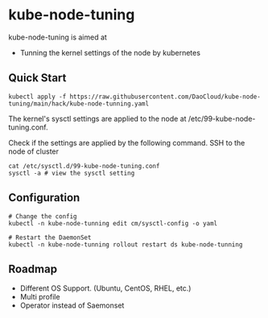# kube-node-tuning

kube-node-tuning is aimed at

* Tunning the kernel settings of the node by kubernetes

## Quick Start

```
kubectl apply -f https://raw.githubusercontent.com/DaoCloud/kube-node-tuning/main/hack/kube-node-tunning.yaml
```

The kernel's sysctl settings are applied to the node at /etc/99-kube-node-tuning.conf.

Check if the settings are applied by the following command.
SSH to the node of cluster

```
cat /etc/sysctl.d/99-kube-node-tuning.conf
sysctl -a # view the sysctl setting
```


## Configuration

```
# Change the config
kubectl -n kube-node-tunning edit cm/sysctl-config -o yaml

# Restart the DaemonSet
kubectl -n kube-node-tunning rollout restart ds kube-node-tunning
```


## Roadmap

* Different OS Support. (Ubuntu, CentOS, RHEL, etc.)
* Multi profile
* Operator instead of Saemonset

